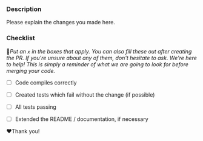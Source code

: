 ### Description
Please explain the changes you made here.

### Checklist
🚨_Put an `x` in the boxes that apply. You can also fill these out after creating the PR. If you're unsure about any of them, don't hesitate to ask. We're here to help! This is simply a reminder of what we are going to look for before merging your code._
- [ ] Code compiles correctly
- [ ] Created tests which fail without the change (if possible)
- [ ] All tests passing
- [ ] Extended the README / documentation, if necessary


❤Thank you!
